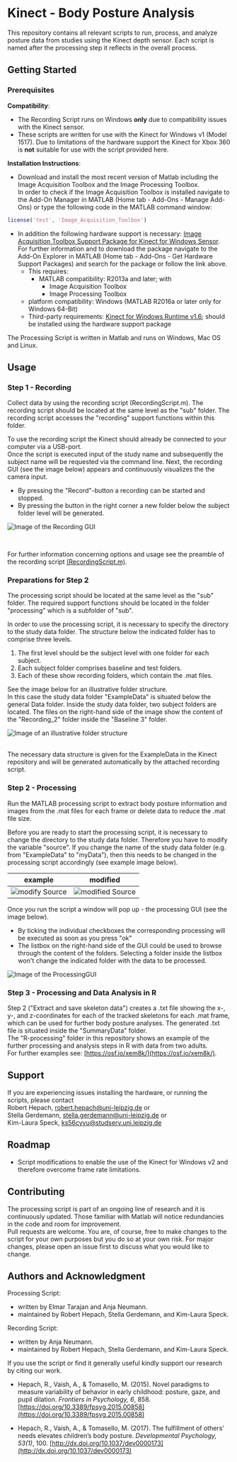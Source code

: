 # Kinect - Body Posture Analysis

This repository contains all relevant scripts to run, process, and analyze posture data from studies using the Kinect depth sensor. Each script is named after the processing step it reflects in the overall process.

## Getting Started

### Prerequisites

__Compatibility__:

- The Recording Script runs on Windows __only__ due to compatibility issues with the Kinect sensor.
- These scripts are written for use with the Kinect for Windows v1 (Model 1517). Due to limitations of the hardware support the Kinect for Xbox 360 is __not__ suitable for use with the script provided here.

__Installation Instructions__:

- Download and install the most recent version of Matlab including the Image Acquisition Toolbox and the Image Processing Toolbox. <br/>
In order to check if the Image Acquisition Toolbox is installed navigate to the Add-On Manager in MATLAB (Home tab - Add-Ons - Manage Add-Ons) or type the following code in the MATLAB command window:

```Matlab
license('test', 'Image_Acquisition_Toolbox')
```
- In addition the following hardware support is necessary: [Image Acquisition Toolbox Support Package for Kinect for Windows Sensor](https://de.mathworks.com/hardware-support/kinect-windows.html). For further information and to download the package navigate to the Add-On Explorer in MATLAB (Home tab - Add-Ons - Get Hardware Support Packages) and search for the package or follow the link above.
  - This requires:
    - MATLAB compatibility: R2013a and later; with
      - Image Acquisition Toolbox
      - Image Processing Toolbox
  - platform compatibility: Windows (MATLAB R2016a or later only for Windows 64-Bit)
  - Third-party requirements: [Kinect for Windows Runtime v1.6](https://www.microsoft.com/en-us/download/details.aspx?id=34811); should be installed using the hardware support package

The Processing Script is written in Matlab and runs on Windows, Mac OS and Linux.

## Usage

### Step 1 - Recording
Collect data by using the recording script (RecordingScript.m). The recording script should be located at the same level as the "sub" folder. The recording script accesses the "recording" support functions within this folder.

To use the recording script the Kinect should already be connected to your computer via a USB-port. <br/>
Once the script is executed input of the study name and subsequently the subject name will be requested via the command line. Next, the recording GUI (see the image below) appears and continuously visualizes the the camera input.
- By pressing the "Record"-button a recording can be started and stopped.
- By pressing the button in the right corner a new folder below the subject folder level will be generated.

![Image of the Recording GUI](ressources/RecordingGUI.PNG)

<br/>

For further information concerning options and usage see the preamble of the recording script [(RecordingScript.m)](https://github.com/rhepach/Kinect/blob/master/RecordingScript.m).

### Preparations for Step 2
The processing script should be located at the same level as the "sub" folder. The required support functions should be located in the folder "processing" which is a subfolder of "sub".


In order to use the processing script, it is necessary to specify the directory to the study data folder. The structure below the indicated folder has to comprise three levels.
1. The first level should be the subject level with one folder for each subject.
2. Each subject folder comprises baseline and test folders.
3. Each of these show recording folders, which contain the .mat files.


See the image below for an illustrative folder structure. <br/>
In this case the study data folder "ExampleData" is situated below the general Data folder. Inside the study data folder, two subject folders are located. The files on the right-hand side of the image show the content of the "Recording_2" folder inside the "Baseline 3" folder.
<br/>

![Image of an illustrative folder structure](ressources/folderStructure.PNG)

<br/>
The necessary data structure is given for the ExampleData in the Kinect repository and will be generated automatically by the attached recording script.

### Step 2 - Processing
Run the MATLAB processing script to extract body posture information and images from the .mat files for each frame or delete data to reduce the .mat file size.

Before you are ready to start the processing script, it is necessary to change the directory to the study data folder. Therefore you have to modify the variable "source". If you change the name of the study data folder (e.g. from "ExampleData" to "myData"), then this needs to be changed in the processing script accordingly (see example image below).

example                    |  modified
:-------------------------:|:-------------------------:
![modify Source](ressources/changeSource.png) | ![modified Source](ressources/changedSource.png)


Once you run the script a window will pop up - the processing GUI (see the image below).
- By ticking the individual checkboxes the corresponding processing will be executed as soon as you press "ok"
- The listbox on the right-hand side of the GUI could be used to browse through the content of the folders. Selecting a folder inside the listbox won't change the indicated folder with the data to be processed.

![Image of the ProcessingGUI](ressources/ProcessingGUI.PNG)

### Step 3 - Processing and Data Analysis in R
Step 2 ("Extract and save skeleton data") creates a .txt file showing the x-, y-, and z-coordinates for each of the tracked skeletons for each .mat frame, which can be used for further body posture analyses. The generated .txt file is situated inside the "SummaryData" folder. <br/>
The "R-processing" folder in this repository shows an example of the further processing and analysis steps in R with data from two adults. <br/>
For further examples see: [https://osf.io/xem8k/](https://osf.io/xem8k/).

## Support
If you are experiencing issues installing the hardware, or running the scripts, please contact <br/>
Robert Hepach, robert.hepach@uni-leipzig.de or <br/>
Stella Gerdemann, stella.gerdemann@uni-leipzig.de or <br/>
Kim-Laura Speck, ks56cyvu@studserv.uni.leipzig.de

## Roadmap

- Script modifications to enable the use of the Kinect for Windows v2 and therefore overcome frame rate limitations.

## Contributing

The processing script is part of an ongoing line of research and it is continuously updated. Those familiar with Matlab will notice redundancies in the code and room for improvement. <br/>
Pull requests are welcome. You are, of course, free to make changes to the script for your own purposes but you do so at your own risk.
For major changes, please open an issue first to discuss what you would like to change.

## Authors and Acknowledgment
Processing Script:
- written by Elmar Tarajan and Anja Neumann.
- maintained by Robert Hepach, Stella Gerdemann, and Kim-Laura Speck.

Recording Script:
- written by Anja Neumann.
- maintained by Robert Hepach, Stella Gerdemann, and Kim-Laura Speck.

If you use the script or find it generally useful kindly support our research by citing our work.

-  Hepach, R., Vaish, A., & Tomasello, M. (2015). Novel paradigms to measure variability of behavior in early childhood: posture, gaze, and pupil dilation. _Frontiers in Psychology, 6_, 858. [https://doi.org/10.3389/fpsyg.2015.00858](https://doi.org/10.3389/fpsyg.2015.00858)

- Hepach, R., Vaish, A., & Tomasello, M. (2017). The fulfillment of others’ needs elevates children’s body posture. _Developmental Psychology, 53(1)_, 100. [http://dx.doi.org/10.1037/dev0000173](http://dx.doi.org/10.1037/dev0000173)
